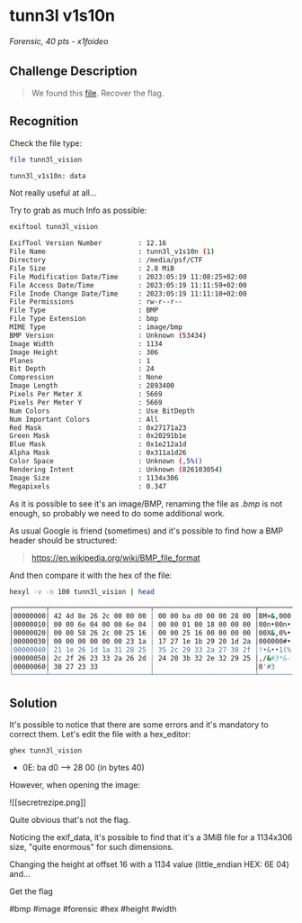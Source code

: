 # tunn3l v1s10n

###### Forensic, 40 pts - x1foideo

## Challenge Description

>We found this [file](https://mercury.picoctf.net/static/09a86202e72dbdb5bf4d1b5d2c6a5b86/tunn3l_v1s10n). Recover the flag.


## Recognition

Check the file type:
```bash
file tunn3l_vision

tunn3l_v1s10n: data
```

Not really useful at all...

Try to grab as much Info as possible:

```bash
exiftool tunn3l_vision

ExifTool Version Number         : 12.16
File Name                       : tunn3l_v1s10n (1)
Directory                       : /media/psf/CTF
File Size                       : 2.8 MiB
File Modification Date/Time     : 2023:05:19 11:08:25+02:00
File Access Date/Time           : 2023:05:19 11:11:59+02:00
File Inode Change Date/Time     : 2023:05:19 11:11:10+02:00
File Permissions                : rw-r--r--
File Type                       : BMP
File Type Extension             : bmp
MIME Type                       : image/bmp
BMP Version                     : Unknown (53434)
Image Width                     : 1134
Image Height                    : 306
Planes                          : 1
Bit Depth                       : 24
Compression                     : None
Image Length                    : 2893400
Pixels Per Meter X              : 5669
Pixels Per Meter Y              : 5669
Num Colors                      : Use BitDepth
Num Important Colors            : All
Red Mask                        : 0x27171a23
Green Mask                      : 0x20291b1e
Blue Mask                       : 0x1e212a1d
Alpha Mask                      : 0x311a1d26
Color Space                     : Unknown (,5%()
Rendering Intent                : Unknown (826103054)
Image Size                      : 1134x306
Megapixels                      : 0.347
```

As it is possible to see it's an image/BMP, renaming the file as *.bmp* is not enough, so probably we need to do some additional work.

As usual Google is friend (sometimes) and it's possible to find how a BMP header should be structured:

> https://en.wikipedia.org/wiki/BMP_file_format

And then compare it with the hex of the file:

```bash
hexyl -v -n 100 tunn3l_vision | head

┌────────┬─────────────────────────┬─────────────────────────┬────────┬────────┐
│00000000│ 42 4d 8e 26 2c 00 00 00 ┊ 00 00 ba d0 00 00 28 00 │BM×&,000┊00××00(0│
│00000010│ 00 00 6e 04 00 00 6e 04 ┊ 00 00 01 00 18 00 00 00 │00n•00n•┊00•0•000│
│00000020│ 00 00 58 26 2c 00 25 16 ┊ 00 00 25 16 00 00 00 00 │00X&,0%•┊00%•0000│
│00000030│ 00 00 00 00 00 00 23 1a ┊ 17 27 1e 1b 29 20 1d 2a │000000#•┊•'••) •*│
│00000040│ 21 1e 26 1d 1a 31 28 25 ┊ 35 2c 29 33 2a 27 38 2f │!•&••1(%┊5,)3*'8/│
│00000050│ 2c 2f 26 23 33 2a 26 2d ┊ 24 20 3b 32 2e 32 29 25 │,/&#3*&-┊$ ;2.2)%│
│00000060│ 30 27 23 33             ┊                         │0'#3    ┊        │
└────────┴─────────────────────────┴─────────────────────────┴────────┴────────┘
```


## Solution

It's possible to notice that there are some errors and it's mandatory to correct them.
Let's edit the file with a hex_editor:

```shell
ghex tunn3l_vision
```

- 0E: ba d0 --> 28 00 (in bytes 40)

However, when opening the image: 

![[secretrezipe.png]]

Quite obvious that's not the flag.

Noticing the exif_data, it's possible to find that it's a 3MiB file for a 1134x306 size, "quite enormous" for such dimensions.

Changing the height at offset 16 with a 1134 value (little_endian HEX: 6E 04) and...

Get the flag

#bmp #image #forensic #hex #height #width